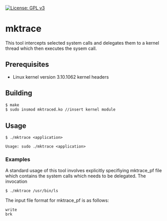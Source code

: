 [![License: GPL v3](https://img.shields.io/badge/License-GPLv3-blue.svg)](https://www.gnu.org/licenses/gpl-3.0)
# mktrace 

This tool intercepts selected system calls and delegates them to a kernel thread which then executes the sysem call.

## Prerequisites

* Linux kernel version  3.10.1062
  kernel headers

## Building

```sh
$ make 
$ sudo insmod mktraced.ko //insert kernel module
```

## Usage

```
$ ./mktrace <application>

Usage: sudo ./mktrace <application>

```

### Examples

A standard usage of this tool involves explicitly specifiying mktrace\_pf file which contains the system calls which needs to be delegated. The invocation
```
$ ./mktrace /usr/bin/ls
```

The input file format for mktrace\_pf is as follows:

```
write
brk
```
